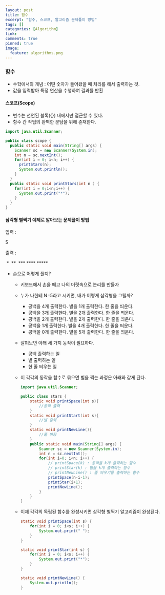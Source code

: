```yaml
---
layout: post
title: 함수
excerpt: "함수, 스코프, 알고리즘 문제풀이 방법"
tags: []
categories: [Algorithm]
link:
comments: true
pinned: true
image:
  feature: algorithms.png
---
```


### 함수

* 수학에서의 개념 : 어떤 숫자가 들어왔을 때 처리를 해서 출력하는 것.
* 값을 입력받아 특정 연산을 수행하여 결과를 반환

#### 스코프(Scope)

* 변수는 선언된 블록({}) 내에서만 접근할 수 있다.
* 함수 간 작업의 완벽한 분담을 위해 존재한다.

~~~java
import java.util.Scanner;

public class scope {
  public static void main(String[] args) {
    Scanner sc = new Scanner(System.in);    
    int n = sc.nextInt();    
    for(int i = 0; i<n; i++) {
      printStars(n);
      System.out.println();
    }
  }  
  public static void printStars(int n ) {
    for(int i = 0;i<n;i++) {
      System.out.print("*");
    }
  }
}
~~~

#### 삼각형 별찍기 예제로 알아보는 문제풀이 방법

입력 : 

5

출력 : 

​        \*
​      \*\*
​    \*\*\*
  \*\*\*\*
\*\*\*\*\*

* 손으로 어떻게 풀지? 

  * 키보드에서 손을 떼고 나의 머릿속으로 논리를 만들자

  * 누가 나한테 N=5라고 시키면, 내가 어떻게 삼각형을 그릴까?

    * 공백을 4개 출력한다. 별을 1개 출력한다. 한 줄을 띄운다.
    * 공백을 3개 출력한다. 별을 2개 출력한다. 한 줄을 띄운다.
    * 공백을 2개 출력한다. 별을 2개 출력한다. 한 줄을 띄운다.
    * 공백을 1개 출력한다. 별을 4개 출력한다. 한 줄을 띄운다.
    * 공백을 0개 출력한다. 별을 5개 출력한다. 한 줄을 띄운다.

  * 살펴보면 아래 세 가지 동작이 필요하다.

    * 공백 출력하는 일
    * 별 출력하는 일
    * 한 줄 띄우는 일

  * 이 각각의 동작을 함수로 묶으면 별을 찍는 과정은 아래와 같게 된다.

    ~~~java
    import java.util.Scanner;
    
    public class stars {
        static void printSpace(int s){
            //공백 출력
        }    
        static void printStart(int s){
            //별 출력
        }
        static void printNewLine(){
            //줄 바꿈
        }    
        public static void main(String[] args) {
            Scanner sc = new Scanner(System.in);
            int n = sc.nextInt();
            for(int i=0; i<n; i++) {
                // printSpace(k) : 공백을 k개 출력하는 함수
                // printStar(k) : 별을 k개 출력하는 함수
                // printNewLine() : 줄 띄우기를 출력하는 함수
                printSpace(n-i-1);
                printStar(i+1);
                printNewLine();
            }    
        }
    }    
    ~~~

  * 이제 각각의 독립된 함수를 완성시키면 삼각형 별찍기 알고리즘이 완성된다.

    ~~~java
    static void printSpace(int s) {
        for(int i = 0; i<s; i++) {
            System.out.print(" ");
        }
    }
    
    static void printStar(int s) {
        for(int i = 0; i<s; i++) {
            System.out.print("*");
        }
    }
    
    static void printNewLine() {
        System.out.println();
    }
    ~~~